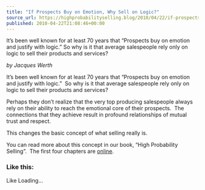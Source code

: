 ```yaml
---
title: "If Prospects Buy on Emotion, Why Sell on Logic?"
source_url: https://highprobabilityselling.blog/2010/04/22/if-prospects-buy-on-emotion-why-sell-on-logic
published: 2010-04-22T21:08:46+00:00
---
```

It’s been well known for at least 70 years that “Prospects buy on emotion and justify with logic.” So why is it that average salespeople rely only on logic to sell their products and services?




*by Jacques Werth*


It’s been well known for at least 70 years that “Prospects buy on emotion and justify with logic.”  So why is it that average salespeople rely only on logic to sell their products and services?


Perhaps they don’t realize that the very top producing salespeople always rely on their ability to reach the emotional core of their prospects.  The connections that they achieve result in profound relationships of mutual trust and respect.


This changes the basic concept of what selling really is.


You can read more about this concept in our book, “High Probability Selling”.  The first four chapters are [online](http://www.highprobsell.com/html/selling.html).


### Like this:

Like Loading...
